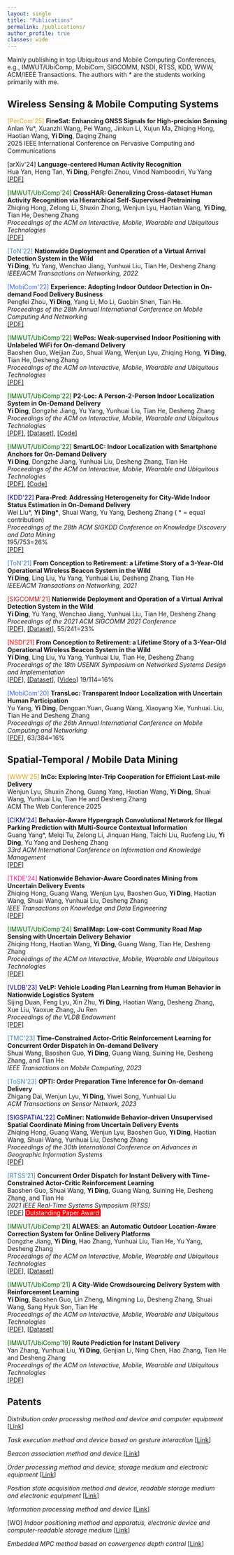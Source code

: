 ```yaml
---
layout: single
title: "Publications"
permalink: /publications/
author_profile: true
classes: wide
---
```


Mainly publishing in top Ubiquitous and Mobile Computing Conferences, e.g., IMWUT/UbiComp, MobiCom, SIGCOMM, NSDI, RTSS, KDD, WWW, ACM/IEEE Transactions. The authors with * are the students working primarily with me.



## Wireless Sensing & Mobile Computing Systems

<span style="color:Goldenrod">[PerCom'25]</span> **FineSat: Enhancing GNSS Signals for High-precision Sensing**<br>Anlan Yu\*, Xuanzhi Wang, Pei Wang, Jinkun Li, Xujun Ma, Zhiqing Hong, Haotian Wang, **Yi Ding**, Daqing Zhang<br>2025 IEEE International Conference on Pervasive Computing and Communications

[arXiv'24] **Language-centered Human Activity Recognition**<br>
Hua Yan, Heng Tan, **Yi Ding**, Pengfei Zhou, Vinod Namboodiri, Yu Yang<br>[[PDF]](https://arxiv.org/pdf/2410.00003)

<span style="color:DarkGreen">[IMWUT/UbiComp'24]</span> **CrossHAR: Generalizing Cross-dataset Human Activity Recognition via Hierarchical Self-Supervised Pretraining** <br>
Zhiqing Hong, Zelong Li, Shuxin Zhong, Wenjun Lyu, Haotian Wang, **Yi Ding**, Tian He, Desheng Zhang<br>*Proceedings of the ACM on Interactive, Mobile, Wearable and Ubiquitous Technologies*<br>[[PDF]](https://dl.acm.org/doi/pdf/10.1145/3659597)

<span style="color:SteelBlue">[ToN'22]</span> **Nationwide Deployment and Operation of a Virtual Arrival Detection System in the Wild** <br>
**Yi Ding**, Yu Yang, Wenchao Jiang, Yunhuai Liu, Tian He, Desheng Zhang <br>*IEEE/ACM Transactions on Networking, 2022*

<span style="color:RoyalBlue">[MobiCom'22]</span> **Experience: Adopting Indoor Outdoor Detection in On-demand Food Delivery Business** <br>Pengfei Zhou, **Yi Ding**, Yang Li, Mo Li, Guobin Shen, Tian He. <br>
*Proceedings of the 28th Annual International Conference on Mobile Computing And Networking*<br>[[PDF]](https://wands.sg/publications/full_list/papers/MobiCom_22_1.pdf)

<span style="color:DarkGreen">[IMWUT/UbiComp'22]</span> **WePos: Weak-supervised Indoor Positioning with Unlabeled WiFi for On-demand Delivery** <br>Baoshen Guo, Weijian Zuo, Shuai Wang, Wenjun Lyu, Zhiqing Hong, **Yi Ding**, Tian He, Desheng Zhang <br>*Proceedings of the ACM on Interactive, Mobile, Wearable and Ubiquitous Technologies*<br>[[PDF]](https://dl.acm.org/doi/pdf/10.1145/3534574)<br>

<span style="color:DarkGreen">[IMWUT/UbiComp'22]</span> **P2-Loc: A Person-2-Person Indoor Localization System in On-Demand Delivery** <br>
**Yi Ding**, Dongzhe Jiang, Yu Yang, Yunhuai Liu, Tian He, Desheng Zhang<br>*Proceedings of the ACM on Interactive, Mobile, Wearable and Ubiquitous Technologies*<br>[[PDF]](https://dl.acm.org/doi/pdf/10.1145/3517238), [[Dataset]](https://tianchi.aliyun.com/dataset/dataDetail?dataId=119097), [[Code]](https://github.com/dymodi/P2Loc)

<span style="color:DarkGreen">[IMWUT/UbiComp'22]</span> **SmartLOC: Indoor Localization with Smartphone Anchors for On-Demand Delivery** <br>
**Yi Ding**, Dongzhe Jiang, Yunhuai Liu, Desheng Zhang, Tian He<br>*Proceedings of the ACM on Interactive, Mobile, Wearable and Ubiquitous Technologies*<br>
[[PDF]](https://dl.acm.org/doi/pdf/10.1145/3494972), [[Code]](https://github.com/dymodi/SmartLOC)

<span style="color:Navy">[KDD'22]</span> **Para-Pred: Addressing Heterogeneity for City-Wide Indoor Status Estimation in On-Demand Delivery** <br>Wei Liu\*, **Yi Ding\***, Shuai Wang, Yu Yang, Desheng Zhang ( \* = equal contribution) <br>*Proceedings of the 28th ACM SIGKDD Conference on Knowledge Discovery and Data Mining*<br>
195/753=26%<br>[[PDF]](https://yi-ding.me/assets/files/Publications/Para-Pred.pdf)<br>

<span style="color:SteelBlue">[ToN'21]</span> **From Conception to Retirement: a Lifetime Story of a 3-Year-Old Operational Wireless Beacon System in the Wild** <br>
**Yi Ding**, Ling Liu, Yu Yang, Yunhuai Liu, Desheng Zhang, Tian He <br>*IEEE/ACM Transactions on Networking, 2021*

<span style="color:FireBrick">[SIGCOMM'21]</span> **Nationwide Deployment and Operation of a Virtual Arrival Detection System in the Wild** <br>
**Yi Ding**, Yu Yang, Wenchao Jiang, Yunhuai Liu, Tian He, Desheng Zhang <br>*Proceedings of the 2021 ACM SIGCOMM 2021 Conference*<br>
[[PDF](https://dl.acm.org/doi/pdf/10.1145/3452296.3472911)], [[Dataset]](https://tianchi.aliyun.com/dataset/dataDetail?dataId=103969), 55/241=23%

<span style="color:Red">[NSDI'21]</span> **From Conception to Retirement: a Lifetime Story of a 3-Year-Old Operational Wireless Beacon System in the Wild** <br>
**Yi Ding**, Ling Liu, Yu Yang, Yunhuai Liu, Tian He, Desheng Zhang <br>*Proceedings of the 18th USENIX Symposium on Networked Systems Design and Implementation*<br>
[[PDF](https://www.usenix.org/system/files/nsdi21spring-ding.pdf)], [[Dataset]](https://tianchi.aliyun.com/dataset/dataDetail?dataId=76359), [[Video](https://www.youtube.com/watch?v=PV9MUVwGw8o)] 19/114=16%

<span style="color:RoyalBlue">[MobiCom'20]</span> **TransLoc: Transparent Indoor Localization with Uncertain Human Participation** <br>
Yu Yang,  **Yi Ding**, Dengpan.Yuan, Guang Wang, Xiaoyang Xie, Yunhuai. Liu, Tian He and Desheng Zhang <br>*Proceedings of the 26th Annual International Conference on Mobile Computing and Networking*<br>
[[PDF](https://www.yyang.site/assets/pub/transloc.pdf)], 63/384=16%

## Spatial-Temporal / Mobile Data Mining

<span style="color:Goldenrod">[WWW'25]</span>  **InCo: Exploring Inter-Trip Cooperation for Efficient Last-mile Delivery**<br>Wenjun Lyu, Shuxin Zhong, Guang Yang, Haotian Wang, **Yi Ding**, Shuai Wang, Yunhuai Liu, Tian He and Desheng Zhang<br>ACM The Web Conference 2025

<span style="color:DarkBlue">[CIKM'24]</span> **Behavior-Aware Hypergraph Convolutional Network for Illegal Parking Prediction with Multi-Source Contextual Information**<br>Guang Yang\*, Meiqi Tu, Zelong Li, Jinquan Hang, Taichi Liu, Ruofeng Liu, **Yi Ding**, Yu Yang and Desheng Zhang<br>*33rd ACM International Conference on Information and Knowledge Management*<br>[[PDF]](https://dl.acm.org/doi/pdf/10.1145/3627673.3679563)

<span style="color:DeepPink">[TKDE'24]</span> **Nationwide Behavior-Aware Coordinates Mining from Uncertain Delivery Events**<br>Zhiqing Hong, Guang Wang, Wenjun Lyu, Baoshen Guo, **Yi Ding**, Haotian Wang, Shuai Wang, Yunhuai Liu, Desheng Zhang<br>*IEEE Transactions on Knowledge and Data Engineering*<br>[[PDF]](https://ieeexplore.ieee.org/stamp/stamp.jsp?tp=&arnumber=10552380)

<span style="color:DarkGreen">[IMWUT/UbiComp'24]</span> **SmallMap: Low-cost Community Road Map Sensing with Uncertain Delivery Behavior** <br>
Zhiqing Hong, Haotian Wang, **Yi Ding**, Guang Wang, Tian He, Desheng Zhang<br>*Proceedings of the ACM on Interactive, Mobile, Wearable and Ubiquitous Technologies*<br>[[PDF]](https://dl.acm.org/doi/pdf/10.1145/3659596)

<span style="color:DarkBlue">[VLDB'23]</span> **VeLP: Vehicle Loading Plan Learning from Human Behavior in Nationwide Logistics System** <br>Sijing Duan, Feng Lyu, Xin Zhu, **Yi Ding**, Haotian Wang, Desheng Zhang, Xue Liu, Yaoxue Zhang, Ju Ren<br>*Proceedings of the VLDB Endowment*<br>[[PDF]](https://www.vldb.org/pvldb/vol17/p241-duan.pdf)<br>

<span style="color:SteelBlue">[TMC'23]</span> **Time-Constrained Actor-Critic Reinforcement Learning for Concurrent Order Dispatch in On-demand Delivery** <br>Shuai Wang, Baoshen Guo, **Yi Ding**, Guang Wang, Suining He, Desheng Zhang, and Tian He  <br>*IEEE Transactions on Mobile Computing, 2023*

<span style="color:SteelBlue">[ToSN'23]</span> **OPTI: Order Preparation Time Inference for On-demand Delivery** <br>
Zhigang Dai, Wenjun Lyu, **Yi Ding**, Yiwei Song, Yunhuai Liu <br>*ACM Transactions on Sensor Network, 2023*

<span style="color:DarkBlue">[SIGSPATIAL'22]</span> **CoMiner: Nationwide Behavior-driven Unsupervised Spatial Coordinate Mining from Uncertain Delivery Events** <br>Zhiqing Hong, Guang Wang, Wenjun Lyu, Baoshen Guo, **Yi Ding**, Haotian Wang, Shuai Wang, Yunhuai Liu, Desheng Zhang<br>*Proceedings of the 30th International Conference on Advances in Geographic Information Systems*<br>[[PDF]](https://www.dropbox.com/s/qqkg1szfrdzy6in/paper_37.pdf?dl=0)<br>

<span style="color:SteelBlue">[RTSS'21]</span> **Concurrent Order Dispatch for Instant Delivery with Time-Constrained Actor-Critic Reinforcement Learning** <br>
Baoshen Guo, Shuai Wang, **Yi Ding**, Guang Wang, Suining He, Desheng Zhang, and Tian He <br>*2021 IEEE Real-Time Systems Symposium (RTSS)*<br> [[PDF](https://uconnuclab.github.io/publications/2021/Conference/guo-rtss-2021.pdf)]  <span style="background-color:red;color:White"> Outstanding Paper Award </span>

<span style="color:DarkGreen">[IMWUT/UbiComp'21]</span> **ALWAES: an Automatic Outdoor Location-Aware Correction System for Online Delivery Platforms** <br>
Dongzhe Jiang, **Yi Ding**, Hao Zhang, Yunhuai Liu, Tian He, Yu Yang, Desheng Zhang <br>*Proceedings of the ACM on Interactive, Mobile, Wearable and Ubiquitous Technologies*<br>
[[PDF](https://dl.acm.org/doi/pdf/10.1145/3478081)], [[Dataset]](https://tianchi.aliyun.com/dataset/dataDetail?dataId=107267)

<span style="color:DarkGreen">[IMWUT/UbiComp'21]</span> **A City-Wide Crowdsourcing Delivery System with Reinforcement Learning**  <br>
**Yi Ding**, Baoshen Guo, Lin Zheng, Mingming Lu, Desheng Zhang, Shuai Wang, Sang Hyuk Son, Tian He<br>*Proceedings of the ACM on Interactive, Mobile, Wearable and Ubiquitous Technologies* <br>
[[PDF](https://dl.acm.org/doi/pdf/10.1145/3478117)], [[Dataset]](https://tianchi.aliyun.com/dataset/dataDetail?dataId=106807)

<span style="color:DarkGreen">[IMWUT/UbiComp'19]</span> **Route Prediction for Instant Delivery**  <br>
Yan Zhang, Yunhuai Liu, **Yi Ding**, Genjian Li, Ning Chen, Hao Zhang, Tian He and Desheng Zhang<br>*Proceedings of the ACM on Interactive, Mobile, Wearable and Ubiquitous Technologies* <br>
[[PDF](https://static.aminer.cn/upload/pdf/804/626/236/5d77773b47c8f76646d17f1f_0.pdf)]

## Patents

*Distribution order processing method and device and computer equipment* [[Link](https://patents.google.com/patent/CN112734311A/en)]

*Task execution method and device based on gesture interaction* [[Link](https://patents.google.com/patent/CN112612362A/en)]

*Beacon association method and device* [[Link](https://patents.google.com/patent/CN112533300A/en)]

*Order processing method and device, storage medium and electronic equipment* [[Link](https://patents.google.com/patent/CN112365219A/en)]

*Position state acquisition method and device, readable storage medium and electronic equipment* [[Link](https://patents.google.com/patent/CN109639787B/en)]

*Information processing method and device* [[Link](https://patents.google.com/patent/CN109362040A/en)]

[WO] *Indoor positioning method and apparatus, electronic device and computer-readable storage medium* [[Link](https://patents.google.com/patent/WO2021008148A1/en)]

*Embedded MPC method based on convergence depth control* [[Link](https://patents.google.com/patent/CN104793489A/en?oq=CN+104793489)]
